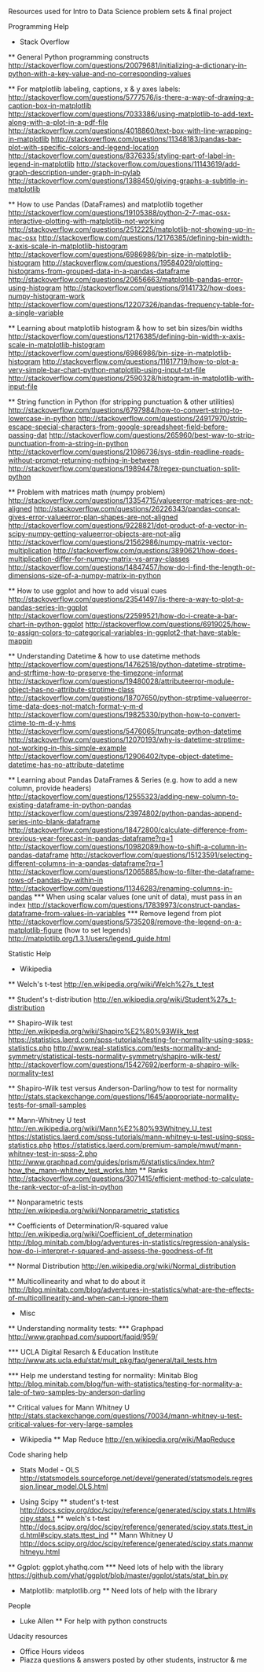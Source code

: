 Resources used for Intro to Data Science problem sets & final project

Programming Help
* Stack Overflow

** General Python programming constructs
http://stackoverflow.com/questions/20079681/initializing-a-dictionary-in-python-with-a-key-value-and-no-corresponding-values

** For matplotlib labeling, captions, x & y axes labels:
http://stackoverflow.com/questions/5777576/is-there-a-way-of-drawing-a-caption-box-in-matplotlib
http://stackoverflow.com/questions/7033386/using-matplotlib-to-add-text-along-with-a-plot-in-a-pdf-file
http://stackoverflow.com/questions/4018860/text-box-with-line-wrapping-in-matplotlib
http://stackoverflow.com/questions/11348183/pandas-bar-plot-with-specific-colors-and-legend-location
http://stackoverflow.com/questions/8376335/styling-part-of-label-in-legend-in-matplotlib
http://stackoverflow.com/questions/11143619/add-graph-description-under-graph-in-pylab
http://stackoverflow.com/questions/1388450/giving-graphs-a-subtitle-in-matplotlib

** How to use Pandas (DataFrames) and matplotlib together
http://stackoverflow.com/questions/19105388/python-2-7-mac-osx-interactive-plotting-with-matplotlib-not-working
http://stackoverflow.com/questions/2512225/matplotlib-not-showing-up-in-mac-osx
http://stackoverflow.com/questions/12176385/defining-bin-width-x-axis-scale-in-matplotlib-histogram
http://stackoverflow.com/questions/6986986/bin-size-in-matplotlib-histogram
http://stackoverflow.com/questions/19584029/plotting-histograms-from-grouped-data-in-a-pandas-dataframe
http://stackoverflow.com/questions/20656663/matplotlib-pandas-error-using-histogram
http://stackoverflow.com/questions/9141732/how-does-numpy-histogram-work
http://stackoverflow.com/questions/12207326/pandas-frequency-table-for-a-single-variable

** Learning about matplotlib histogram & how to set bin sizes/bin widths
http://stackoverflow.com/questions/12176385/defining-bin-width-x-axis-scale-in-matplotlib-histogram
http://stackoverflow.com/questions/6986986/bin-size-in-matplotlib-histogram
http://stackoverflow.com/questions/11617719/how-to-plot-a-very-simple-bar-chart-python-matplotlib-using-input-txt-file
http://stackoverflow.com/questions/2590328/histogram-in-matplotlib-with-input-file


** String function in Python (for stripping punctuation & other utilities)
http://stackoverflow.com/questions/6797984/how-to-convert-string-to-lowercase-in-python
http://stackoverflow.com/questions/24917970/strip-escape-special-characters-from-google-spreadsheet-field-before-passing-dat
http://stackoverflow.com/questions/265960/best-way-to-strip-punctuation-from-a-string-in-python
http://stackoverflow.com/questions/21086736/sys-stdin-readline-reads-without-prompt-returning-nothing-in-between
http://stackoverflow.com/questions/19894478/regex-punctuation-split-python

** Problem with matrices math (numpy problem)
http://stackoverflow.com/questions/13354715/valueerror-matrices-are-not-aligned
http://stackoverflow.com/questions/26226343/pandas-concat-gives-error-valueerror-plan-shapes-are-not-aligned
http://stackoverflow.com/questions/9228821/dot-product-of-a-vector-in-scipy-numpy-getting-valueerror-objects-are-not-alig
http://stackoverflow.com/questions/21562986/numpy-matrix-vector-multiplication
http://stackoverflow.com/questions/3890621/how-does-multiplication-differ-for-numpy-matrix-vs-array-classes
http://stackoverflow.com/questions/14847457/how-do-i-find-the-length-or-dimensions-size-of-a-numpy-matrix-in-python

** How to use ggplot and how to add visual cues
http://stackoverflow.com/questions/23541497/is-there-a-way-to-plot-a-pandas-series-in-ggplot
http://stackoverflow.com/questions/22599521/how-do-i-create-a-bar-chart-in-python-ggplot
http://stackoverflow.com/questions/6919025/how-to-assign-colors-to-categorical-variables-in-ggplot2-that-have-stable-mappin

** Understanding Datetime & how to use datetime methods
http://stackoverflow.com/questions/14762518/python-datetime-strptime-and-strftime-how-to-preserve-the-timezone-informat
http://stackoverflow.com/questions/19480028/attributeerror-module-object-has-no-attribute-strptime-class
http://stackoverflow.com/questions/18707650/python-strptime-valueerror-time-data-does-not-match-format-y-m-d
http://stackoverflow.com/questions/19825330/python-how-to-convert-ctime-to-m-d-y-hms
http://stackoverflow.com/questions/5476065/truncate-python-datetime
http://stackoverflow.com/questions/12070193/why-is-datetime-strptime-not-working-in-this-simple-example
http://stackoverflow.com/questions/12906402/type-object-datetime-datetime-has-no-attribute-datetime

** Learning about Pandas DataFrames & Series (e.g. how to add a new column, provide headers)
http://stackoverflow.com/questions/12555323/adding-new-column-to-existing-dataframe-in-python-pandas
http://stackoverflow.com/questions/23974802/python-pandas-append-series-into-blank-dataframe
http://stackoverflow.com/questions/18472800/calculate-difference-from-previous-year-forecast-in-pandas-dataframe?rq=1
http://stackoverflow.com/questions/10982089/how-to-shift-a-column-in-pandas-dataframe
http://stackoverflow.com/questions/15123591/selecting-different-columns-in-a-pandas-dataframe?rq=1
http://stackoverflow.com/questions/12065885/how-to-filter-the-dataframe-rows-of-pandas-by-within-in
http://stackoverflow.com/questions/11346283/renaming-columns-in-pandas
*** When using scalar values (one unit of data), must pass in an index
http://stackoverflow.com/questions/17839973/construct-pandas-dataframe-from-values-in-variables
*** Remove legend from plot
http://stackoverflow.com/questions/5735208/remove-the-legend-on-a-matplotlib-figure
(how to set legends) http://matplotlib.org/1.3.1/users/legend_guide.html

Statistic Help
* Wikipedia

** Welch's t-test
http://en.wikipedia.org/wiki/Welch%27s_t_test

** Student's t-distribution
http://en.wikipedia.org/wiki/Student%27s_t-distribution

** Shapiro-Wilk test 
http://en.wikipedia.org/wiki/Shapiro%E2%80%93Wilk_test
https://statistics.laerd.com/spss-tutorials/testing-for-normality-using-spss-statistics.php
http://www.real-statistics.com/tests-normality-and-symmetry/statistical-tests-normality-symmetry/shapiro-wilk-test/
http://stackoverflow.com/questions/15427692/perform-a-shapiro-wilk-normality-test

** Shapiro-Wilk test versus Anderson-Darling/how to test for normality 
http://stats.stackexchange.com/questions/1645/appropriate-normality-tests-for-small-samples


** Mann-Whitney U test
http://en.wikipedia.org/wiki/Mann%E2%80%93Whitney_U_test
https://statistics.laerd.com/spss-tutorials/mann-whitney-u-test-using-spss-statistics.php
https://statistics.laerd.com/premium-sample/mwut/mann-whitney-test-in-spss-2.php
http://www.graphpad.com/guides/prism/6/statistics/index.htm?how_the_mann-whitney_test_works.htm
** Ranks
http://stackoverflow.com/questions/3071415/efficient-method-to-calculate-the-rank-vector-of-a-list-in-python

** Nonparametric tests
http://en.wikipedia.org/wiki/Nonparametric_statistics

** Coefficients of Determination/R-squared value
http://en.wikipedia.org/wiki/Coefficient_of_determination
http://blog.minitab.com/blog/adventures-in-statistics/regression-analysis-how-do-i-interpret-r-squared-and-assess-the-goodness-of-fit

** Normal Distribution
http://en.wikipedia.org/wiki/Normal_distribution

** Multicollinearity and what to do about it
http://blog.minitab.com/blog/adventures-in-statistics/what-are-the-effects-of-multicollinearity-and-when-can-i-ignore-them

* Misc

** Understanding normality tests: 
*** Graphpad
http://www.graphpad.com/support/faqid/959/

*** UCLA Digital Resarch & Education Institute
http://www.ats.ucla.edu/stat/mult_pkg/faq/general/tail_tests.htm

*** Help me understand testing for normality: Minitab Blog
http://blog.minitab.com/blog/fun-with-statistics/testing-for-normality-a-tale-of-two-samples-by-anderson-darling



** Critical values for Mann Whitney U
http://stats.stackexchange.com/questions/70034/mann-whitney-u-test-critical-values-for-very-large-samples


* Wikipedia
** Map Reduce
http://en.wikipedia.org/wiki/MapReduce

Code sharing help
* Stats Model - OLS
http://statsmodels.sourceforge.net/devel/generated/statsmodels.regression.linear_model.OLS.html


* Using Scipy
** student's t-test
http://docs.scipy.org/doc/scipy/reference/generated/scipy.stats.t.html#scipy.stats.t
** welch's t-test
http://docs.scipy.org/doc/scipy/reference/generated/scipy.stats.ttest_ind.html#scipy.stats.ttest_ind
** Mann Whitney U
http://docs.scipy.org/doc/scipy/reference/generated/scipy.stats.mannwhitneyu.html

** Ggplot: ggplot.yhathq.com
*** Need lots of help with the library
https://github.com/yhat/ggplot/blob/master/ggplot/stats/stat_bin.py

* Matplotlib: matplotlib.org
** Need lots of help with the library









People
*  Luke Allen
** For help with python constructs

Udacity resources

* Office Hours videos
* Piazza questions & answers posted by other students, instructor & me


